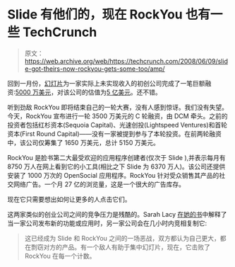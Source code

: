 # Slide 有他们的，现在 RockYou 也有一些 TechCrunch

> 原文：<https://web.archive.org/web/https://techcrunch.com/2008/06/09/slide-got-theirs-now-rockyou-gets-some-too/amp/>

回到一月份，[幻灯片](https://web.archive.org/web/20230126100434/http://www.slide.com/)为一家实际上未实现收入的初创公司完成了一笔巨额融资:[5000 万美元](https://web.archive.org/web/20230126100434/http://www.crunchbase.com/company/slide)，对该公司的估值为[5 亿美元](https://web.archive.org/web/20230126100434/http://techcrunch.com/2008/01/18/slide-gets-their-huge-valuation-and-raises-50-million/)。还不错。

听到劲敌 RockYou 即将结束自己的一轮大赛，没有人感到惊讶。我们没有失望。今天，RockYou 宣布进行一轮 3500 万美元的 C 轮融资，由 DCM 牵头。之前的投资者包括红杉资本(Sequoia Capital)、光速创投(Lightspeed Ventures)和首轮资本(First Round Capital)——没有一家被提到参与了本轮投资。在前两轮融资中，该公司仅筹集了 1650 万美元，总计 5150 万美元。

RockYou 是脸书第二大最受欢迎的应用程序创建者(仅次于 Slide ),并表示每月有 8750 万人在网上看到它的小工具(相比之下 Slide 为 6370 万人)。该公司还提供安装了 1000 万次的 OpenSocial 应用程序。RockYou 针对受众销售其产品的社交网络广告。一个月 27 亿的浏览量，这是一个很大的广告库存。

现在它只需要想出如何让更多的人点击它们。

这两家类似的创业公司之间的竞争压力是残酷的。Sarah Lacy [在她的书](https://web.archive.org/web/20230126100434/http://www.amazon.com/Once-Youre-Lucky-Twice-Good/dp/1592403824/ref=pd_bbs_sr_1?ie=UTF8&s=books&qid=1210814018&sr=1-1)中解释了当一家公司发布新的功能或应用时，另一家公司会在几小时内竞相复制它:

> 这已经成为 Slide 和 RockYou 之间的一场恶战，双方都认为自己更大，都在剽窃对方的产品。有一个敌人有助于集中幻灯片，现在，它击败了 RockYou 在每一个计数。

<amp-analytics data-credentials="include" class="i-amphtml-layout-fixed i-amphtml-layout-size-defined" i-amphtml-layout="fixed"></amp-analytics>